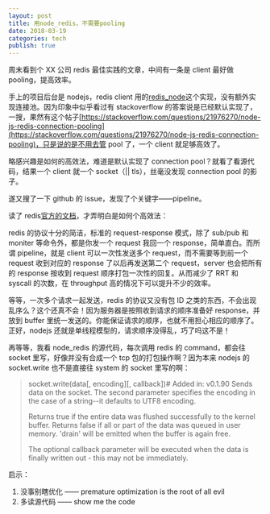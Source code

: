 ```yaml
---
layout: post
title: 用node_redis，不需要pooling
date: 2018-03-19
categories: tech
publish: true
---
```


周末看到个 XX 公司 redis 最佳实践的文章，中间有一条是 client 最好做 pooling，提高效率。

手上的项目后台是 nodejs，redis client 用的[redis_node](https://github.com/NodeRedis/node_redis)这个实现，没有额外实现连接池。因为印象中似乎看过有 stackoverflow 的答案说是已经默认实现了，一搜，果然有这个帖子[https://stackoverflow.com/questions/21976270/node-js-redis-connection-pooling](https://stackoverflow.com/questions/21976270/node-js-redis-connection-pooling)，只是说的是不用去管 pool 了，一个 client 就足够高效了。

略感兴趣是如何的高效法，难道是默认实现了 connection pool？就看了看源代码，结果一个 client 就一个 socket（|| tls），丝毫没发现 connection pool 的影子。

遂又搜了一下 github 的 issue，发现了个关键字——pipeline。

读了 redis[官方的文档](https://redis.io/topics/pipelining)，才弄明白是如何个高效法：

redis 的协议十分的简洁，标准的 request-response 模式，除了 sub/pub 和 moniter 等命令外，都是你发一个 request 我回一个 response，简单直白。而所谓 pipeline，就是 client 可以一次性发送多个 request，而不需要等到前一个 request 收到对应的 response 了以后再发送第二个 request，server 也会把所有的 response 按收到 request 顺序打包一次性的回复。从而减少了 RRT 和 syscall 的次数，在 throughput 高的情况下可以提升不少的效率。

等等，一次多个请求一起发送，redis 的协议又没有包 ID 之类的东西，不会出现乱序么？这个还真不会！因为服务器是按照收到请求的顺序准备好 response，并放到 buffer 里统一发送的。你能保证请求的顺序，也就不用担心相应的顺序了。正好，nodejs 还就是单线程模型的，请求顺序没得乱，巧了吗这不是！

再等等，我看 node_redis 的源代码，每次调用 redis 的 command，都会往 socket 里写，好像并没有合成一个 tcp 包的打包操作啊？因为本来 nodejs 的 socket.write 也不是直接往 system 的 socket 里写的啊：

> socket.write(data[, encoding][, callback])#
> Added in: v0.1.90
> Sends data on the socket. The second parameter specifies the encoding in the case of a string--it defaults to UTF8 encoding.
>
> Returns true if the entire data was flushed successfully to the kernel buffer. Returns false if all or part of the data was queued in user memory. 'drain' will be emitted when the buffer is again free.
>
> The optional callback parameter will be executed when the data is finally written out - this may not be immediately.

启示：

1.  没事别瞎优化 —— premature optimization is the root of all evil
2.  多读源代码 —— show me the code
